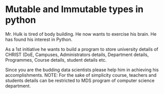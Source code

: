# Mutable and Immutable types in python

Mr. Hulk is tired of body building. He now wants to exercise his brain. He has found his interest in Python. 


As a 1st initiative he wants to build a program to store university details of CHRIST (DoE, Campuses, Administrators details, Department details, Programmes, Course details, student details etc. 


Since you are the budding data scientists please help him in achieving his accomplishments. 
NOTE: For the sake of simplicity course, teachers and students details can be restricted to MDS program of computer science department.

